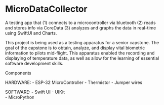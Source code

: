 # MicroDataCollector
A testing app that (1) connects to a microcontroller via bluetooth (2) reads and stores info via CoreData (3) analyzes and graphs the data in real-time using SwiftUI and Charts.

This project is being used as a testing apparatus for a senior capstone. The goal of the capstone is to obtain, analyze, and display vital biometric information to pilots mid-flight. This apparatus enabled the recording and displaying of temperature data, as well as allow for the learning of essential software development skills.


Components
  
   HARDWARE: 
      - ESP-32 MicroController 
      - Thermistor 
      - Jumper wires
   
   SOFTWARE: 
      - Swift UI
      - UIKit  
      - MicroPython 
      
